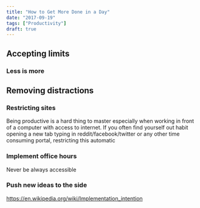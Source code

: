 ```yaml
---
title: "How to Get More Done in a Day"
date: "2017-09-19"
tags: ["Productivity"]
draft: true
---
```


## Accepting limits

### Less is more

## Removing distractions

### Restricting sites

Being productive is a hard thing to master especially when working in front of a computer with access to internet. If you often find yourself out habit opening a new tab typing in reddit/facebook/twitter or any other time consuming portal, restricting this automatic

### Implement office hours

Never be always accessible

### Push new ideas to the side

https://en.wikipedia.org/wiki/Implementation_intention
